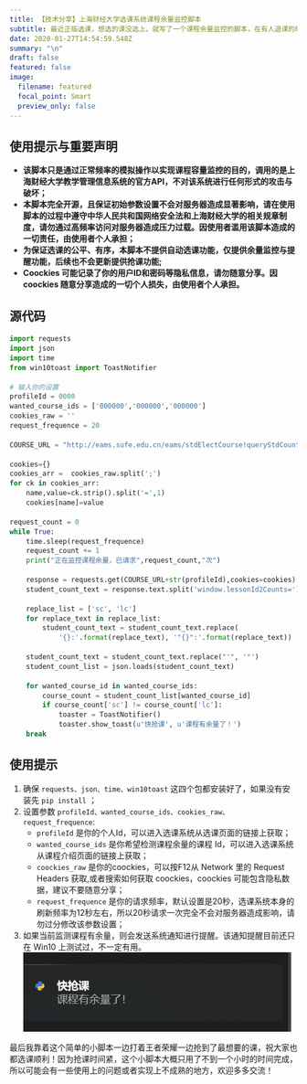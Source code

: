 ```yaml
---
title: 【技术分享】上海财经大学选课系统课程余量监控脚本
subtitle: 最近正临选课，想选的课没选上，就写了一个课程余量监控的脚本，在有人退课的时候发送系统提醒，最后成功抢到课。这篇 blog 会分享这个课程余量监控脚本。
date: 2020-01-27T14:54:59.548Z
summary: "\n"
draft: false
featured: false
image:
  filename: featured
  focal_point: Smart
  preview_only: false
---
```

## 使用提示与重要声明

- <b>该脚本只是通过正常频率的模拟操作以实现课程容量监控的目的，调用的是上海财经大学教学管理信息系统的官方API，不对该系统进行任何形式的攻击与破坏；</b>
- <b>本脚本完全开源，且保证初始参数设置不会对服务器造成显著影响，请在使用脚本的过程中遵守中华人民共和国网络安全法和上海财经大学的相关规章制度，请勿通过高频率访问对服务器造成压力过载。因使用者滥用该脚本造成的一切责任，由使用者个人承担；</b>
- <b>为保证选课的公平、有序，本脚本不提供自动选课功能，仅提供余量监控与提醒功能，后续也不会更新提供抢课功能;</b>
- <b>Coockies 可能记录了你的用户ID和密码等隐私信息，请勿随意分享。因 coockies 随意分享造成的一切个人损失，由使用者个人承担。</b>

## 源代码
```python
import requests
import json
import time
from win10toast import ToastNotifier

# 输入你的设置
profileId = 0000 
wanted_course_ids = ['000000','000000','000000'] 
cookies_raw = '' 
request_frequence = 20 

COURSE_URL = "http://eams.sufe.edu.cn/eams/stdElectCourse!queryStdCount.action?profileId="

cookies={}
cookies_arr =  cookies_raw.split(';')
for ck in cookies_arr:
    name,value=ck.strip().split('=',1)
    cookies[name]=value

request_count = 0
while True:
    time.sleep(request_frequence)
    request_count += 1
    print("正在监控课程余量，已请求",request_count,"次")

    response = requests.get(COURSE_URL+str(profileId),cookies=cookies)
    student_count_text = response.text.split('window.lessonId2Counts=')[1]

    replace_list = ['sc', 'lc']
    for replace_text in replace_list:
        student_count_text = student_count_text.replace(
            '{}:'.format(replace_text), '"{}":'.format(replace_text))

    student_count_text = student_count_text.replace("'", '"')
    student_count_list = json.loads(student_count_text)

    for wanted_course_id in wanted_course_ids:
        course_count = student_count_list[wanted_course_id]
        if course_count['sc'] != course_count['lc']:
            toaster = ToastNotifier()
            toaster.show_toast(u'快抢课', u'课程有余量了！')
    break
```

## 使用提示
1. 确保 `requests、json、time、win10toast` 这四个包都安装好了，如果没有安装先 `pip install` ；
2. 设置参数 `profileId、wanted_course_ids、cookies_raw、request_frequence`:
    - `profileId` 是你的个人Id，可以进入选课系统从选课页面的链接上获取；
    - `wanted_course_ids` 是你希望检测课程余量的课程 Id，可以进入选课系统从课程介绍页面的链接上获取；
    - `coockies_raw` 是你的coockies，可以按F12从 Network 里的 Request Headers 获取,或者搜索如何获取 coockies，coockies 可能包含隐私数据，建议不要随意分享；
    - `request_frequence` 是你的请求频率，默认设置是20秒，选课系统本身的刷新频率为12秒左右，所以20秒请求一次完全不会对服务器造成影响，请勿过分修改该参数设置；
3. 如果当前监测课程有余量，则会发送系统通知进行提醒。该通知提醒目前还只在 Win10 上测试过，不一定有用。
![](https://raw.githubusercontent.com/JinChengneng/images/master/notification.png)

最后我靠着这个简单的小脚本一边打着王者荣耀一边抢到了最想要的课，祝大家也都选课顺利！因为抢课时间紧，这个小脚本大概只用了不到一个小时的时间完成，所以可能会有一些使用上的问题或者实现上不成熟的地方，欢迎多多交流！